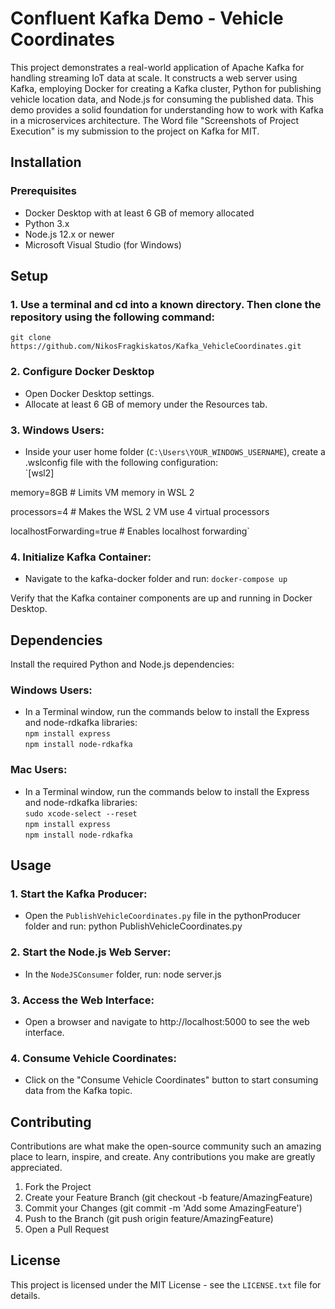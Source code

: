 # Confluent Kafka Demo - Vehicle Coordinates

This project demonstrates a real-world application of Apache Kafka for handling streaming IoT data at scale. It constructs a web server using Kafka, employing Docker for creating a Kafka cluster, Python for publishing vehicle location data, and Node.js for consuming the published data. This demo provides a solid foundation for understanding how to work with Kafka in a microservices architecture. The Word file "Screenshots of Project Execution" is my submission to the project on Kafka for MIT.

## Installation
### Prerequisites
- Docker Desktop with at least 6 GB of memory allocated
- Python 3.x
- Node.js 12.x or newer
- Microsoft Visual Studio (for Windows)

## Setup

### 1. Use a terminal and cd into a known directory. Then clone the repository using the following command:

`git clone https://github.com/NikosFragkiskatos/Kafka_VehicleCoordinates.git`

### 2. Configure Docker Desktop
- Open Docker Desktop settings.
- Allocate at least 6 GB of memory under the Resources tab.

### 3. Windows Users:
- Inside your user home folder (`C:\Users\YOUR_WINDOWS_USERNAME`), create a .wslconfig file with the following configuration:  
`[wsl2]

memory=8GB # Limits VM memory in WSL 2  

processors=4 # Makes the WSL 2 VM use 4 virtual processors  

localhostForwarding=true # Enables localhost forwarding`

### 4. Initialize Kafka Container:
- Navigate to the kafka-docker folder and run:
`docker-compose up`

Verify that the Kafka container components are up and running in Docker Desktop.

## Dependencies

Install the required Python and Node.js dependencies:  
### Windows Users:

- In a Terminal window, run the commands below to install the Express and node-rdkafka libraries:  
  `npm install express`  
  `npm install node-rdkafka`

### Mac Users:

- In a Terminal window, run the commands below to install the Express and node-rdkafka libraries:  
`sudo xcode-select --reset`  
`npm install express`  
`npm install node-rdkafka`

## Usage

### 1. Start the Kafka Producer:
- Open the `PublishVehicleCoordinates.py` file in the pythonProducer folder and run:
python PublishVehicleCoordinates.py
### 2. Start the Node.js Web Server:
- In the `NodeJSConsumer` folder, run:
node server.js
### 3. Access the Web Interface:

- Open a browser and navigate to http://localhost:5000 to see the web interface.

### 4. Consume Vehicle Coordinates:

- Click on the "Consume Vehicle Coordinates" button to start consuming data from the Kafka topic.

## Contributing

Contributions are what make the open-source community such an amazing place to learn, inspire, and create. Any contributions you make are greatly appreciated.

1. Fork the Project
2. Create your Feature Branch (git checkout -b feature/AmazingFeature)
3. Commit your Changes (git commit -m 'Add some AmazingFeature')
4. Push to the Branch (git push origin feature/AmazingFeature)
5. Open a Pull Request

## License

This project is licensed under the MIT License - see the `LICENSE.txt` file for details.


